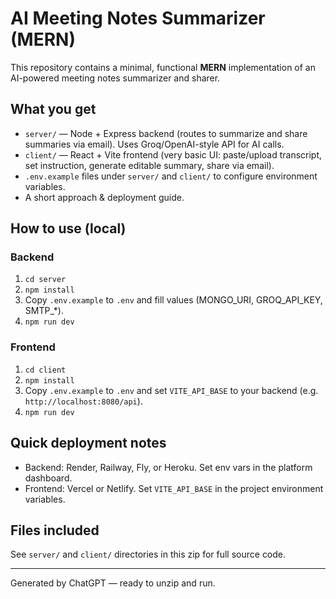 # AI Meeting Notes Summarizer (MERN)

This repository contains a minimal, functional **MERN** implementation of an AI-powered meeting notes summarizer and sharer.

## What you get
- `server/` — Node + Express backend (routes to summarize and share summaries via email). Uses Groq/OpenAI-style API for AI calls.
- `client/` — React + Vite frontend (very basic UI: paste/upload transcript, set instruction, generate editable summary, share via email).
- `.env.example` files under `server/` and `client/` to configure environment variables.
- A short approach & deployment guide.

## How to use (local)

### Backend
1. `cd server`
2. `npm install`
3. Copy `.env.example` to `.env` and fill values (MONGO_URI, GROQ_API_KEY, SMTP_*).
4. `npm run dev`

### Frontend
1. `cd client`
2. `npm install`
3. Copy `.env.example` to `.env` and set `VITE_API_BASE` to your backend (e.g. `http://localhost:8080/api`).
4. `npm run dev`

## Quick deployment notes
- Backend: Render, Railway, Fly, or Heroku. Set env vars in the platform dashboard.
- Frontend: Vercel or Netlify. Set `VITE_API_BASE` in the project environment variables.

## Files included
See `server/` and `client/` directories in this zip for full source code.

---
Generated by ChatGPT — ready to unzip and run.
